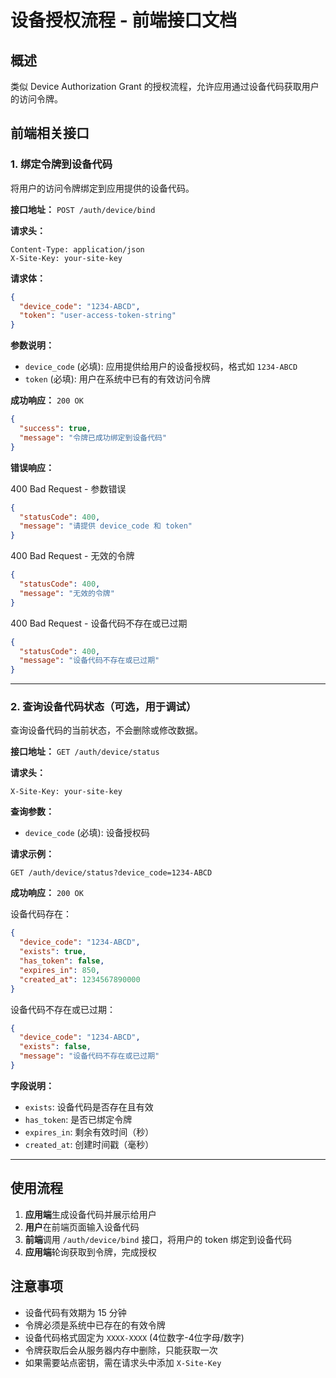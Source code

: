 # 设备授权流程 - 前端接口文档

## 概述

类似 Device Authorization Grant 的授权流程，允许应用通过设备代码获取用户的访问令牌。

## 前端相关接口

### 1. 绑定令牌到设备代码

将用户的访问令牌绑定到应用提供的设备代码。

**接口地址：** `POST /auth/device/bind`

**请求头：**
```
Content-Type: application/json
X-Site-Key: your-site-key
```

**请求体：**
```json
{
  "device_code": "1234-ABCD",
  "token": "user-access-token-string"
}
```

**参数说明：**
- `device_code` (必填): 应用提供给用户的设备授权码，格式如 `1234-ABCD`
- `token` (必填): 用户在系统中已有的有效访问令牌

**成功响应：** `200 OK`
```json
{
  "success": true,
  "message": "令牌已成功绑定到设备代码"
}
```

**错误响应：**

400 Bad Request - 参数错误
```json
{
  "statusCode": 400,
  "message": "请提供 device_code 和 token"
}
```

400 Bad Request - 无效的令牌
```json
{
  "statusCode": 400,
  "message": "无效的令牌"
}
```

400 Bad Request - 设备代码不存在或已过期
```json
{
  "statusCode": 400,
  "message": "设备代码不存在或已过期"
}
```

---

### 2. 查询设备代码状态（可选，用于调试）

查询设备代码的当前状态，不会删除或修改数据。

**接口地址：** `GET /auth/device/status`

**请求头：**
```
X-Site-Key: your-site-key
```

**查询参数：**
- `device_code` (必填): 设备授权码

**请求示例：**
```
GET /auth/device/status?device_code=1234-ABCD
```

**成功响应：** `200 OK`

设备代码存在：
```json
{
  "device_code": "1234-ABCD",
  "exists": true,
  "has_token": false,
  "expires_in": 850,
  "created_at": 1234567890000
}
```

设备代码不存在或已过期：
```json
{
  "device_code": "1234-ABCD",
  "exists": false,
  "message": "设备代码不存在或已过期"
}
```

**字段说明：**
- `exists`: 设备代码是否存在且有效
- `has_token`: 是否已绑定令牌
- `expires_in`: 剩余有效时间（秒）
- `created_at`: 创建时间戳（毫秒）

---

## 使用流程

1. **应用端**生成设备代码并展示给用户
2. **用户**在前端页面输入设备代码
3. **前端**调用 `/auth/device/bind` 接口，将用户的 token 绑定到设备代码
4. **应用端**轮询获取到令牌，完成授权

## 注意事项

- 设备代码有效期为 15 分钟
- 令牌必须是系统中已存在的有效令牌
- 设备代码格式固定为 `XXXX-XXXX` (4位数字-4位字母/数字)
- 令牌获取后会从服务器内存中删除，只能获取一次
- 如果需要站点密钥，需在请求头中添加 `X-Site-Key`
